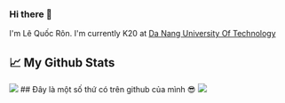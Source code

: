 ### Hi there 👋

<!--
**LeRon1605/LeRon1605** is a ✨ _special_ ✨ repository because its `README.md` (this file) appears on your GitHub profile.

Here are some ideas to get you started:
- I'm Lê Quốc Rôn. I'm currently K20 at <a href="http://dut.udn.vn/">DUT</a>
- 🔭 I’m currently working on ...
- 🌱 I’m currently learning ...
- 👯 I’m looking to collaborate on ...
- 🤔 I’m looking for help with ...
- 💬 Ask me about ...
- 📫 How to reach me: ...
- 😄 Pronouns: ...
- ⚡ Fun fact: ...
-->
I'm Lê Quốc Rôn. I'm currently K20 at <a href="http://dut.udn.vn/">Da Nang University Of Technology</a>
## 📈 My Github Stats
<img src="https://github-readme-stats.vercel.app/api?username=LeRon1605&&show_icons=true&title_color=00ffff&icon_color=cc66ff&text_color=daf7dc&bg_color=1e2731">
## Đây là một số thứ có trên github của mình 😎
<img src="https://github-readme-stats.vercel.app/api/top-langs/?username=LeRon1605&layout=compact&show_icons=true&title_color=00ffff&icon_color=cc66ff&text_color=daf7dc&bg_color=1e2731">
